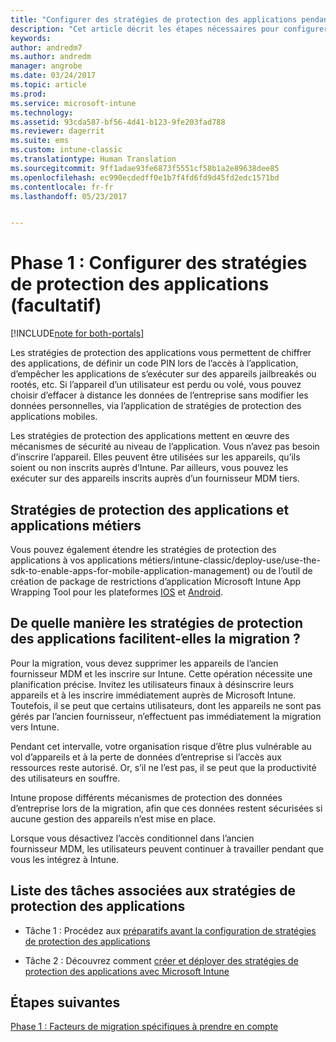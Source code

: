```yaml
---
title: "Configurer des stratégies de protection des applications pendant une migration Intune | Microsoft Docs"
description: "Cet article décrit les étapes nécessaires pour configurer des stratégies de protection des applications lors d’une migration Intune."
keywords: 
author: andredm7
ms.author: andredm
manager: angrobe
ms.date: 03/24/2017
ms.topic: article
ms.prod: 
ms.service: microsoft-intune
ms.technology: 
ms.assetid: 93cda587-bf56-4d41-b123-9fe203fad788
ms.reviewer: dagerrit
ms.suite: ems
ms.custom: intune-classic
ms.translationtype: Human Translation
ms.sourcegitcommit: 9ff1adae93fe6873f5551cf58b1a2e89638dee85
ms.openlocfilehash: ec990ecdedff0e1b7f4fd6fd9d45fd2edc1571bd
ms.contentlocale: fr-fr
ms.lasthandoff: 05/23/2017


---
```


# <a name="phase-1-configure-app-protection-policies-optional"></a>Phase 1 : Configurer des stratégies de protection des applications (facultatif)

[!INCLUDE[note for both-portals](../includes/note-for-both-portals.md)]

Les stratégies de protection des applications vous permettent de chiffrer des applications, de définir un code PIN lors de l’accès à l’application, d’empêcher les applications de s’exécuter sur des appareils jailbreakés ou rootés, etc. Si l’appareil d’un utilisateur est perdu ou volé, vous pouvez choisir d’effacer à distance les données de l’entreprise sans modifier les données personnelles, via l’application de stratégies de protection des applications mobiles.

Les stratégies de protection des applications mettent en œuvre des mécanismes de sécurité au niveau de l’application. Vous n’avez pas besoin d’inscrire l’appareil. Elles peuvent être utilisées sur les appareils, qu’ils soient ou non inscrits auprès d’Intune. Par ailleurs, vous pouvez les exécuter sur des appareils inscrits auprès d’un fournisseur MDM tiers.

## <a name="app-protection-policies-with-lob-apps"></a>Stratégies de protection des applications et applications métiers

Vous pouvez également étendre les stratégies de protection des applications à vos applications métiers/intune-classic/deploy-use/use-the-sdk-to-enable-apps-for-mobile-application-management) ou de l’outil de création de package de restrictions d’application Microsoft Intune App Wrapping Tool pour les plateformes [IOS](https://www.microsoft.com/download/details.aspx?id=45218&751be11f-ede8-5a0c-058c-2ee190a24fa6=True) et [Android](https://www.microsoft.com/download/details.aspx?id=47267).

## <a name="how-do-app-protection-policies-help-during-migration"></a>De quelle manière les stratégies de protection des applications facilitent-elles la migration ?

Pour la migration, vous devez supprimer les appareils de l’ancien fournisseur MDM et les inscrire sur Intune. Cette opération nécessite une planification précise. Invitez les utilisateurs finaux à désinscrire leurs appareils et à les inscrire immédiatement auprès de Microsoft Intune. Toutefois, il se peut que certains utilisateurs, dont les appareils ne sont pas gérés par l’ancien fournisseur, n’effectuent pas immédiatement la migration vers Intune.

Pendant cet intervalle, votre organisation risque d’être plus vulnérable au vol d’appareils et à la perte de données d’entreprise si l’accès aux ressources reste autorisé. Or, s’il ne l’est pas, il se peut que la productivité des utilisateurs en souffre.

Intune propose différents mécanismes de protection des données d’entreprise lors de la migration, afin que ces données restent sécurisées si aucune gestion des appareils n’est mise en place.

Lorsque vous désactivez l’accès conditionnel dans l’ancien fournisseur MDM, les utilisateurs peuvent continuer à travailler pendant que vous les intégrez à Intune.

## <a name="task-list-for-app-protection-policies"></a>Liste des tâches associées aux stratégies de protection des applications

-   Tâche 1 : Procédez aux [préparatifs avant la configuration de stratégies de protection des applications](/intune-classic/deploy-use/get-ready-to-configure-mobile-app-management-policies-with-microsoft-intune)

-   Tâche 2 : Découvrez comment [créer et déployer des stratégies de protection des applications avec Microsoft Intune](/intune-classic/deploy-use/create-and-deploy-mobile-app-management-policies-with-microsoft-intune)

## <a name="next-steps"></a>Étapes suivantes 

[Phase 1 : Facteurs de migration spécifiques à prendre en compte](/intune-classic/plan-design/migration-phase1-special-migration-considerations)

